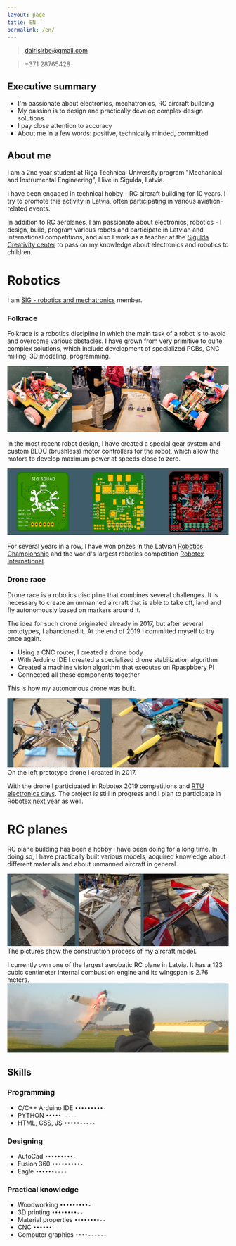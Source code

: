 ```yaml
---
layout: page
title: EN
permalink: /en/
---
```




 
> [dairisirbe@gmail.com](mailto:dairisirbe@gmail.com?subject=[GitHub_zina] )

> +371 28765428


## Executive summary
* I'm passionate about electronics, mechatronics, RC aircraft building
* My passion is to design and practically develop complex design solutions
* I pay close attention to accuracy
* About me in a few words: positive, technically minded, committed

## About me

I am a 2nd year student at Riga Technical University program "Mechanical and Instrumental Engineering", I live in Sigulda, Latvia.

I have been engaged in technical hobby - RC aircraft building for 10 years. I try to promote this activity in Latvia, often participating in various aviation-related events.

In addition to RC aerplanes, I am passionate about electronics, robotics - I design, build, program various robots and participate in Latvian and international competitions, and also I work as a teacher at the [Sigulda Creativity center](https://www.facebook.com/SiguldasJC/) to pass on my knowledge about electronics and robotics to children.

# Robotics

I am [SIG - robotics and mechatronics](https://www.facebook.com/SIGsquad/) member.

### Folkrace

Folkrace is a robotics discipline in which the main task of a robot is to avoid and overcome various obstacles. I have grown from very primitive to quite complex solutions, which include development of specialized PCBs, CNC milling, 3D modeling, programming.

![Roboti ](/images/bobots.png)

In the most recent robot design, I have created a special gear system and custom BLDC (brushless) motor controllers for the robot, which allow the motors to develop maximum power at speeds close to zero.

![BLDC kontrolieris](/images/plate.png)

For several years in a row, I have won prizes in the Latvian [Robotics Championship](http://robotuskola.lv/lv/latvijas-robotikas-cempionats-kalendars/) and the world's largest robotics competition [Robotex International](https://robotex.international).

### Drone race

Drone race is a robotics discipline that combines several challenges. It is necessary to create an unmanned aircraft that is able to take off, land and fly autonomously based on markers around it.

The idea for such drone originated already in 2017, but after several prototypes, I abandoned it. At the end of 2019 I committed myself to try once again.
* Using a CNC router, I created a drone body
* With Arduino IDE I created a specialized drone stabilization algorithm
* Created a machine vision algorithm that executes on Rpaspbbery PI
* Connected all these components together

This is how my autonomous drone was built.

![Droni](/images/drons.png)
On the left prototype drone I created in 2017.

With the drone I participated in Robotex 2019 competitions and [RTU electronics days](https://www.sigulda.lv/public/lat/jaunumi/18191/). The project is still in progress and I plan to participate in Robotex next year as well.

# RC planes

RC plane building has been a hobby I have been doing for a long time. In doing so, I have practically built various models, acquired knowledge about different materials and about unmanned aircraft in general.

![Modelis](/images/lidmasinas.png)
The pictures show the construction process of my aircraft model.

I currently own one of the largest aerobatic RC plane in Latvia. It has a 123 cubic centimeter internal combustion engine and its wingspan is 2.76 meters.
![Edge](/images/edge1.png)

## Skills

### Programming
* C/C++ Arduino IDE `•••••••••-`
* PYTHON `•••••-----`        
* HTML, CSS, JS `•••••-----`

### Designing
* AutoCad `•••••••••-`
* Fusion 360 `•••••••••-`
* Eagle `••••••----`

### Practical knowledge
* Woodworking `•••••••••-`
* 3D printing `••••••••--`
* Material properties `••••••••--`
* CNC `••••••----`
* Computer graphics `••••------`
